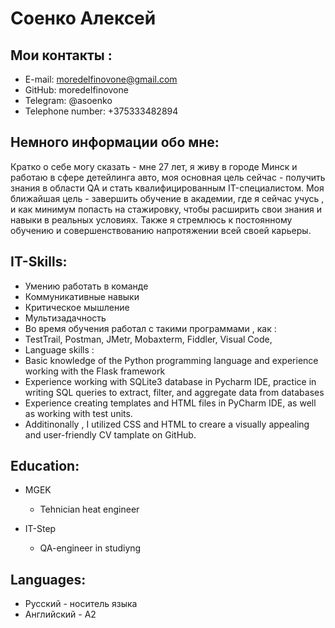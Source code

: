 # Соенко Алексей

## Мои контакты :

- E-mail: moredelfinovone@gmail.com 
- GitHub: moredelfinovone 
- Telegram: @asoenko
- Telephone number: +375333482894
## Немного информации обо мне:

Кратко о себе могу сказать - мне 27 лет, я живу в городе Минск и работаю в сфере детейлинга авто, моя основная цель сейчас - получить знания в области QA и стать квалифицированным IT-специалистом. Моя ближайшая цель - завершить обучение в академии, где я сейчас учусь , и как минимум попасть на стажировку, чтобы расширить свои знания и навыки в реальных условиях. Также я стремлюсь к постоянному обучению и совершенствованию напротяжении всей своей карьеры.


## IT-Skills:
- Умению работать в команде
- Коммуникативные навыки
- Критическое мышление
- Мультизадачность
- Во время обучения работал с такими программами , как : 
- TestTrail, Postman, JMetr, Mobaxterm, Fiddler, Visual Code, 
- Language skills : 
- Basic knowledge of the Python programming language and experience working with the Flask framework
- Experience working with SQLite3 database in Pycharm IDE, practice in writing SQL queries to extract, filter, and aggregate data from databases
- Experience creating templates and HTML files in PyCharm IDE, as well as working with test units.
- Additinonally , I utilized CSS and HTML to creare a visually appealing and user-friendly CV tamplate on GitHub.
 

## Education:

- MGEK
  - Tehnician heat engineer

- IT-Step
  - QA-engineer in studiyng


## Languages:

- Русский - носитель языка
- Английский - A2
